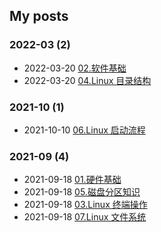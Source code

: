 ## My posts  
### **2022-03** (2)  
- 2022-03-20 [02.软件基础](https://blog.x2b.net/2759544459/)  
- 2022-03-20 [04.Linux 目录结构](https://blog.x2b.net/4087499240/)  
  
  
### **2021-10** (1)  
- 2021-10-10 [06.Linux 启动流程](https://blog.x2b.net/3373647732/)  
  
  
### **2021-09** (4)  
- 2021-09-18 [01.硬件基础](https://blog.x2b.net/3847559470/)  
- 2021-09-18 [05.磁盘分区知识](https://blog.x2b.net/3200821655/)  
- 2021-09-18 [03.Linux 终端操作](https://blog.x2b.net/1784829336/)  
- 2021-09-18 [07.Linux 文件系统](https://blog.x2b.net/2794564793/)  
  
